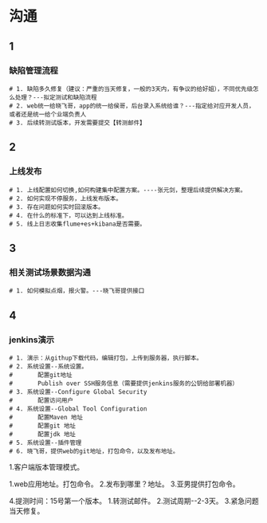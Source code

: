 # 沟通
## 1
### 缺陷管理流程
	# 1. 缺陷多久修复（建议：严重的当天修复，一般的3天内，有争议的给好姐），不同优先级怎么处理？---拟定测试和缺陷流程
	# 2. web统一给晓飞哥，app的统一给侯哥，后台录入系统给谁？---指定给对应开发人员，或者还是统一给个业端负责人
	# 3. 后续转测试版本，开发需要提交【转测邮件】
## 2
### 上线发布
	# 1. 上线配置如何切换,如何构建集中配置方案。----张元剑，整理后续提供解决方案。
	# 2. 如何实现不停服务，上线发布版本。
	# 3. 存在问题如何实时回滚版本。
	# 4. 在什么的标准下，可以达到上线标准。
	# 5. 线上日志收集flume+es+kibana是否需要。

## 3
### 相关测试场景数据沟通
	# 1. 如何模拟点烟，报火警。---晓飞哥提供接口

## 4
### jenkins演示
	# 1. 演示：从githup下载代码，编辑打包，上传到服务器，执行脚本。
	# 2. 系统设置--系统设置。
	# 		配置git地址
	# 		Publish over SSH服务信息（需要提供jenkins服务的公钥给部署机器）
	# 3. 系统设置--Configure Global Security
	# 		配置访问用户
	# 4. 系统设置--Global Tool Configuration
	# 		配置Maven 地址
	# 		配置git 地址
	# 		配置jdk 地址
	# 5. 系统设置--插件管理
	# 6. 晓飞哥，提供web的git地址，打包命令，以及发布地址。

1.客户端版本管理模式。


1.web应用地址。打包命令。
2.发布到哪里？地址。
3.亚男提供打包命令。

4.提测时间：15号第一个版本。
1.转测试邮件。
2.测试周期--2-3天。
3.紧急问题当天修复。